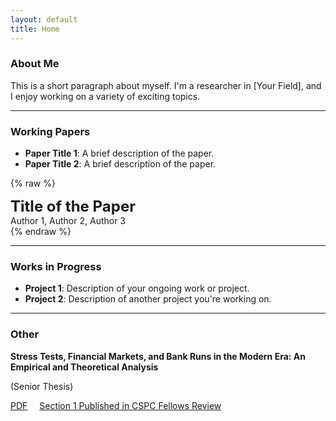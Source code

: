```yaml
---
layout: default
title: Home
---
```


### About Me
This is a short paragraph about myself. I'm a researcher in [Your Field], and I enjoy working on a variety of exciting topics.
* * *

### Working Papers
- **Paper Title 1**: A brief description of the paper.
- **Paper Title 2**: A brief description of the paper.

{% raw %}
<div style="font-size: 24px; font-weight: bold;">Title of the Paper</div>
<div style="font-size: 14px; font-weight: normal;">Author 1, Author 2, Author 3</div>
{% endraw %}

* * * 

### Works in Progress
- **Project 1**: Description of your ongoing work or project.
- **Project 2**: Description of another project you're working on.

* * * 

### Other

**Stress Tests, Financial Markets, and Bank Runs in the Modern Era: An Empirical and Theoretical Analysis**

(Senior Thesis)

<span style="margin-right: 15px;"><a href="senior-thesis.pdf">PDF</a></span>
<span><a href="https://static1.squarespace.com/static/5cb0a1b1d86cc932778ab82b/t/66ba5e32e568f57ae9af55bb/1723489847281/2023-2024+Fellows+Review+FINAL.pdf">Section 1 Published in CSPC Fellows Review</a></span>



